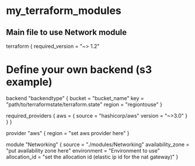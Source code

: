 # my_terraform_modules

## Main file to use Network module
terraform {
  required_version = "~> 1.2"

# Define your own backend (s3 example)
  backend "backendtype" {
    bucket = "bucket_name"
    key    = "path/to/terraformstate/terraform.state"
    region = "regiontouse"
  }

  required_providers {
    aws = {
      source  = "hashicorp/aws"
      version = "~>3.0"
    }
  }
}

provider "aws" {
  region = "set aws provider here"
}

module "Networking" {
  source            = "./modules/Networking"
  availability_zone = "put availability zone here"
  environment       = "Environment to use"
  allocation_id     = "set the allocation id (elastic ip id for the nat gateway)"
}

